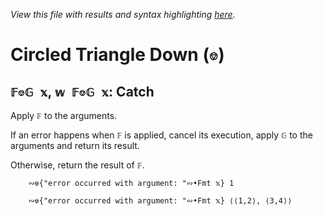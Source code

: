 *View this file with results and syntax highlighting [here](https://mlochbaum.github.io/BQN/help/catch.html).*

# Circled Triangle Down (`⎊`)

## `𝔽⎊𝔾 𝕩`, `𝕨 𝔽⎊𝔾 𝕩`: Catch

Apply `𝔽` to the arguments.

If an error happens when `𝔽` is applied, cancel its execution, apply `𝔾` to the arguments and return its result.

Otherwise, return the result of `𝔽`.

        ∾⎊{"error occurred with argument: "∾•Fmt 𝕩} 1

        ∾⎊{"error occurred with argument: "∾•Fmt 𝕩} ⟨⟨1,2⟩, ⟨3,4⟩⟩
